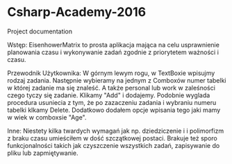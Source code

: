 # Csharp-Academy-2016
Project documentation

Wstęp:
EisenhowerMatrix to prosta aplikacja mająca na celu usprawnienie planowania czasu i wykonywanie zadań zgodnie z priorytetem ważności i czasu. 

Przewodnik Użytkownika:
W górnym lewym rogu, w TextBoxie wpisujmy rodzaj zadania. Następnie wybieramy na jednym z Comboxów numer tabelki w której zadanie ma się znaleść. A także personal lub work w zaleśności czego tyczy się zadanie. Klikamy "Add" i dodajemy. Podobnie wyglada procedura usuniecia z tym, że po zazaczeniu zadania i wybraniu numeru tabelki klkamy Delete. Dodatkowo dodałem opcje wpisania tego jaki mamy w wiek w comboxsie "Age".

Inne:
Niestety kilka twardych wymagań jak np. dziedziczenie i i polimorfizm z braku czasu umieściłem w dość szczątkowej postaci. Brakuje też sporo funkcjonalności takich jak czyszczenie wszystkich zadań, zapisywanie do pliku lub zapmiętywanie.
